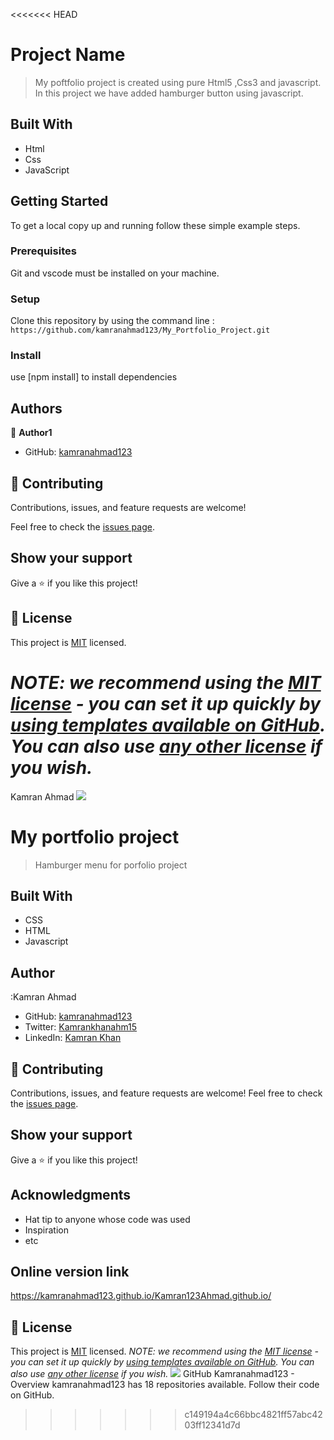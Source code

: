 <<<<<<< HEAD
# Project Name

> My poftfolio project is created using pure Html5 ,Css3 and javascript. In this project we have added hamburger button using javascript.

## Built With

- Html
- Css
- JavaScript

## Getting Started

To get a local copy up and running follow these simple example steps.

### Prerequisites

Git and vscode must be installed on your machine.

### Setup

Clone this repository by using the command line :
`https://github.com/kamranahmad123/My_Portfolio_Project.git`

### Install

use [npm install] to install dependencies

## Authors

👤 **Author1**

- GitHub: [kamranahmad123](https://github.com/kamranahmad123)

## 🤝 Contributing

Contributions, issues, and feature requests are welcome!

Feel free to check the [issues page](../../issues/).

## Show your support

Give a ⭐️ if you like this project!

## 📝 License

This project is [MIT](./MIT-LICENSE.txt) licensed.

_NOTE: we recommend using the [MIT license](https://choosealicense.com/licenses/mit/) - you can set it up quickly by [using templates available on GitHub](https://docs.github.com/en/communities/setting-up-your-project-for-healthy-contributions/adding-a-license-to-a-repository). You can also use [any other license](https://choosealicense.com/licenses/) if you wish._
=======
Kamran Ahmad
![](https://img.shields.io/badge/Microverse-blueviolet)
# My portfolio project
> Hamburger menu for porfolio project 
## Built With
- CSS
- HTML
- Javascript
## Author
:Kamran Ahmad
- GitHub: [kamranahmad123](https://github.com/kamranahmad123)
- Twitter: [Kamrankhanahm15](https://twitter.com/Kamrankhanahm15)
- LinkedIn: [Kamran Khan](https://www.linkedin.com/in/kamran-khan-9a293b113/)
## :handshake: Contributing
Contributions, issues, and feature requests are welcome!
Feel free to check the [issues page](../../issues/).
## Show your support
Give a :star:️ if you like this project!
## Acknowledgments
- Hat tip to anyone whose code was used
- Inspiration
- etc
## Online version link
https://kamranahmad123.github.io/Kamran123Ahmad.github.io/
## :memo: License
This project is [MIT](./LICENSE) licensed.
_NOTE: we recommend using the [MIT license](https://choosealicense.com/licenses/mit/) - you can set it up quickly by [using templates available on GitHub](https://docs.github.com/en/communities/setting-up-your-project-for-healthy-contributions/adding-a-license-to-a-repository). You can also use [any other license](https://choosealicense.com/licenses/) if you wish._
![](
https://img.shields.io/badge/Microverse-blueviolet
)
GitHub
Kamranahmad123 - Overview
kamranahmad123 has 18 repositories available. Follow their code on GitHub.

>>>>>>> c149194a4c66bbc4821ff57abc4203ff12341d7d

